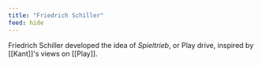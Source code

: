 ```yaml
---
title: "Friedrich Schiller"
feed: hide
---
```


Friedrich Schiller developed the idea of _Spieltrieb_, or Play drive, inspired by [[Kant]]'s views on [[Play]].